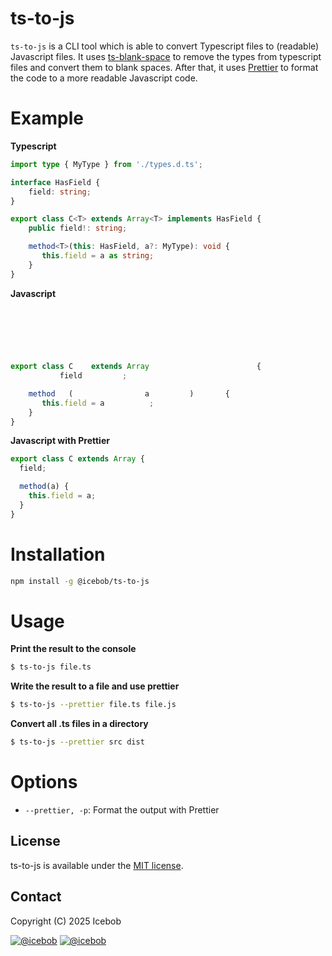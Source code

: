 # ts-to-js
`ts-to-js` is a CLI tool which is able to convert Typescript files to (readable) Javascript files. It uses [ts-blank-space](https://github.com/bloomberg/ts-blank-space) to remove the types from typescript files and convert them to blank spaces. After that, it uses [Prettier](https://prettier.io/) to format the code to a more readable Javascript code.

# Example

**Typescript**
```ts
import type { MyType } from './types.d.ts';

interface HasField {
    field: string;
}

export class C<T> extends Array<T> implements HasField {
    public field!: string;

    method<T>(this: HasField, a?: MyType): void {
       this.field = a as string;
    }
}
```

**Javascript**
```js
                                           

                    
                  
 

export class C    extends Array                        {
           field         ;

    method   (                a         )       {
       this.field = a          ;
    }
}

```

**Javascript with Prettier**
```js
export class C extends Array {
  field;

  method(a) {
    this.field = a;
  }
}
```

# Installation
```bash
npm install -g @icebob/ts-to-js
```

# Usage

**Print the result to the console**
```bash
$ ts-to-js file.ts
```

**Write the result to a file and use prettier**
```bash
$ ts-to-js --prettier file.ts file.js
```

**Convert all .ts files in a directory**
```bash
$ ts-to-js --prettier src dist
```

# Options

- `--prettier, -p`: Format the output with Prettier

## License
ts-to-js is available under the [MIT license](https://tldrlegal.com/license/mit-license).

## Contact

Copyright (C) 2025 Icebob

[![@icebob](https://img.shields.io/badge/github-icebob-green.svg)](https://github.com/icebob) [![@icebob](https://img.shields.io/badge/twitter-Icebobcsi-blue.svg)](https://twitter.com/Icebobcsi)